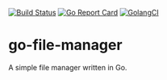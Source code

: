 [![Build Status](https://travis-ci.com/maxgodfrey2004/go-file-manager.svg?branch=master)](https://travis-ci.com/maxgodfrey2004/go-file-manager)
[![Go Report Card](https://goreportcard.com/badge/github.com/maxgodfrey2004/go-file-manager)](https://goreportcard.com/report/github.com/maxgodfrey2004/go-file-manager)
[![GolangCI](https://golangci.com/badges/github.com/maxgodfrey2004/go-file-manager.svg)](https://golangci.com/r/github.com/maxgodfrey2004/go-file-manager)

# go-file-manager
A simple file manager written in Go.
